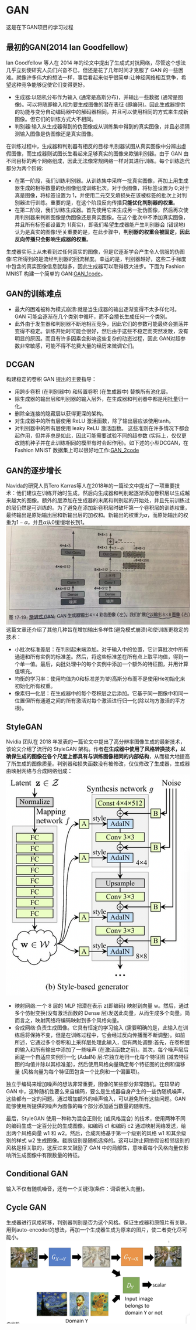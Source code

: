 # GAN
这是在下GAN项目的学习过程

## 最初的GAN(2014 Ian Goodfellow)
Ian Goodfellow 等人在 2014 年的论文中提出了生成式对抗网络，尽管这个想法几乎立刻使研究人员们兴奋不已，但还是花了几年时间才克服了 GAN 的一些困难。就像许多伟大的想法一样，事后看起来似乎很简单:让神经网络相互竞争，希望这种竞争能够促使它们变得更好。
* 生成器:以随机分布作为输入 (通常是高斯分布)，并输出一些数据 (通常是图像)。可以将随即输入视为要生成图像的潜在表征 (即编码)。因此生成器提供的功能与变分自动编码器中的解码器相同，并且可以使用相同的方式来生成新图像。但它们的训练方式大不相同。
* 判别器:输入从生成器得到的伪图像或从训练集中得到的真实图像，并且必须猜测输入图像是伪图像还是真实图像。
 
在训练过程中，生成器和判别器有相反的目标:判别器试图从真实图像中分辨出虚假图像，而生成器则试图长生看起来足够真实的图像来欺骗判别器。由于 GAN 由不同目标的两个网络组成，因此无法像常规网络一样对其进行训练。每个训练迭代都分为两个阶段:
* 在第一阶段，我们训练判别器。从训练集中采样一批真实图像，再加上用生成器生成的相等数量的伪图像组成训练批次。对于伪图像，将标签设置为 0;对于真是图像，将标签设置为 1，并使用二元交叉熵损失在该被标签的批次上对判别器进行训练。重要的是，在这个阶段反向传播**只能优化判别器的权重**。
* 在第二阶段，我们训练生成器。首先使用它来生成另一批伪图像，然后再次使用判别器来判断图像是伪图像还是真实图像。在这个批次中不添加真实图像，并且所有标签都设置为 1(真实)，即我们希望生成器能产生判别器会 (错误地) 认为是真实的图像!至关重要的是，在此步骤中，**判别器的权重会被固定，因此反向传播只会影响生成器的权重**。

生成器实际上从未看到过任何真实的图像，但是它逐渐学会产生令人信服的伪图像!它所得到的是流经判别器的回流梯度。幸运的是，判别器越好，这些二手梯度中包含的真实图像信息就越多，因此生成器可以取得很大进步。下面为 Fashion MNIST 构建一个简单的 GAN:[GAN_1code](https://github.com/ly-gump/GAN/blob/main/GAN-codes/GAN-start.ipynb)。

## GAN的训练难点
* 最大的困难被称为模式崩溃:就是当生成器的输出逐渐变得不太多样化时。GAN 可能会逐渐在几个类别中循环，而不会擅长生成任何一个类别。
* 此外由于发生器和判别器不断地相互竞争，因此它们的参数可能最终会振荡并变得不稳定。训练开始时可能会很好，然后由于这些不稳定而突然发散，没有明显的原因。而且有许多因素会影响这些复杂的动态过程，因此 GAN对超参数非常敏感，可能不得不花费大量的经历来微调它们。

## DCGAN
构建稳定的卷积 GAN 提出的主要指导：
* 用跨步卷积 (在判别器中) 和转置卷积 (在生成器中) 替换所有池化层。
* 除生成器的输出层和判别器的输入层外，在生成器和判别器中都是用批量归一化。
* 删除全连接的隐藏层以获得更深的架构。
* 对生成器中的所有层使用 ReLU 激活函数，除了输出层应该使用tanh。
* 对判别器中的所有层使用 leaky ReLU 激活函数。
这些准则在许多情况下都会起作用，但并非总是如此，因此可能需要试验不同的超参数 (实际上，仅仅更改随机种子并在此训练相同的模型有时会起作用)。如下述的小型DCGAN，在 Fashion MNIST 数据集上可以很好地工作:[GAN_2code](https://github.com/ly-gump/GAN/blob/main/GAN-codes/DCGAN.ipynb)

## GAN的逐步增长
Navida的研究人员Tero Karras等人在2018年的一篇论文中提出了一项重要技术：他们建议在训练开始时生成，然后向生成器和判别起逐渐添加卷积层以生成越来越大的图像。额外的层添加在生成器的末尾和判别起的开始处，并且先前训练过的层仍然是可训练的。为了避免在添加新卷积层时破坏第一个卷积层的训练权重，最终输出是原始输出层和新输出层的加权和。新输出的权重为$\alpha$，而原始输出的权重为$1-\alpha$，并且$\alpha$从0缓慢增长到1。
![StepGAN](https://github.com/ly-gump/GAN/blob/main/figures/渐进式GAN.jpg)
这篇文章还介绍了其他几种旨在增加输出多样性(避免模式崩溃)和使训练更稳定的技术：
* 小批次标准差层：在判别起末端添加。对于输入中的位置，它计算批次中所有通道和所有实例的标准差。然后，将这些标准差在所有点上取平均值，得到一个单一值。最后，向批处理中的每个实例中添加一个额外的特征图，并用计算值填充。
* 均衡的学习率：使用均值为0和标准差为1的高斯分布而不是使用He初始化来初始化所有权重。
* 像素归一化层：在生成器中的每个卷积层之后添加。它基于同一图像中和同一位置但所有通道之间的所有激活对每个激活进行归一化(除以均方激活的平方根)。

## StyleGAN
Nvidia 团队在 2018 年发表的一篇论文中提出了高分辨率图像生成的最新技术，该论文介绍了流行的 StyleGAN 架构。作者**在生成器中使用了风格转换技术，以确保生成的图像在各个尺度上都具有与训练图像相同的内部结构**，从而极大地提高了所生成的图像质量。判别器和损失函数没有被修改，仅仅修改了生成器，生成器由映射网络与合成网络组成：
![StyleGAN](https://github.com/ly-gump/GAN/blob/main/figures/StyleGAN.png)
* 映射网络:一个 8 层的 MLP 把潜在表示 z(即编码) 映射到向量 w。然后，通过多个仿射变换(没有激活函数的 Dense 层)发送此向量，从而生成多个向量。简而言之，映射网络将编码映射到多个风格向量。
* 合成网络:负责生成图像。它具有恒定的学习输入 (需要明确的是，此输入在训练后将保持不变，但是在训练过程中，它会经过反向传播而不断调整)。如前所述，它通过多个卷积和上采样层处理此输入，但有两处调整:首先，在卷积层的输入和所有输出中添加了一些噪声 (在激活函数之前)。其次，每个噪声层后面是一个自适应实例归一化 (AdaIN) 层:它独立地归一化每个特征图 (减去特征图的均值并除以其标准差)，然后使用风格向量确定每个特征图的比例和偏移量 (风格向量为每个特征图包含一个比例和一个偏置项)。

独立于编码来增加噪声的想法非常重要，图像的某些部分非常随机。在较早的 GAN 中，这种随机性要么来自编码，要么是生成器自身产生的一些伪随机噪声，这些都有一定的问题。通过增加额外的噪声输入，可以避免所有这些问题。GAN 能够使用所提供的噪声为图像的每个部分添加适当数量的随机性。

最后，StyleGAN 使用一种称为混合正则化 (或风格混合) 的技术，使用两种不同的编码生成一定百分比的生成图像。如编码 c1 和编码 c2 通过映射网络发送，给出两个风格向量 w1 和 w2。然后，合成网络基于第一个级别的风格 w1 和其余级别的样式 w2 生成图像。截断级别是随机选择的。这可以防止网络假设相邻级别的风格是相关联的，这反过来又鼓励了 GAN 中的局部性，意味着每个风格向量仅影响所生成图像中有限数量的特征。

## Conditional GAN
输入不仅有随机噪音，还有一个关键词(条件：词语嵌入向量)。

## Cycle GAN
生成器进行风格转移，判别器判别是否为这个风格。保证生成器和原照片有关联，用到auto-encoder的想法，再加一个生成器生成为原来的图片，使二者变化尽可能小。
![StyleGAN](https://github.com/ly-gump/GAN/blob/main/figures/CycleGAN.png)


